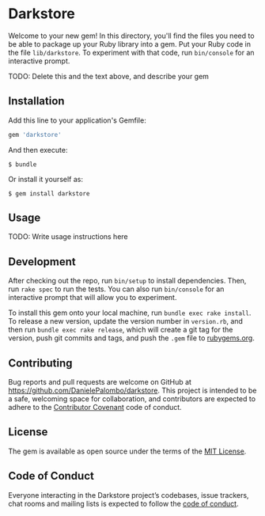# Darkstore

Welcome to your new gem! In this directory, you'll find the files you need to be able to package up your Ruby library into a gem. Put your Ruby code in the file `lib/darkstore`. To experiment with that code, run `bin/console` for an interactive prompt.

TODO: Delete this and the text above, and describe your gem

## Installation

Add this line to your application's Gemfile:

```ruby
gem 'darkstore'
```

And then execute:

    $ bundle

Or install it yourself as:

    $ gem install darkstore

## Usage

TODO: Write usage instructions here

## Development

After checking out the repo, run `bin/setup` to install dependencies. Then, run `rake spec` to run the tests. You can also run `bin/console` for an interactive prompt that will allow you to experiment.

To install this gem onto your local machine, run `bundle exec rake install`. To release a new version, update the version number in `version.rb`, and then run `bundle exec rake release`, which will create a git tag for the version, push git commits and tags, and push the `.gem` file to [rubygems.org](https://rubygems.org).

## Contributing

Bug reports and pull requests are welcome on GitHub at https://github.com/DanielePalombo/darkstore. This project is intended to be a safe, welcoming space for collaboration, and contributors are expected to adhere to the [Contributor Covenant](http://contributor-covenant.org) code of conduct.

## License

The gem is available as open source under the terms of the [MIT License](http://opensource.org/licenses/MIT).

## Code of Conduct

Everyone interacting in the Darkstore project’s codebases, issue trackers, chat rooms and mailing lists is expected to follow the [code of conduct](https://github.com/DanielePalombo/darkstore/blob/master/CODE_OF_CONDUCT.md).
